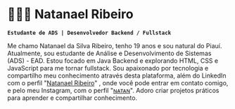 # 👨🏻‍💻 Natanael Ribeiro

**`Estudante de ADS | Desenvolvedor Backend / Fullstack`**

Me chamo Natanael da Silva Ribeiro, tenho 19 anos e sou natural do Piauí. Atualmente, sou estudante de Análise e Desenvolvimento de Sistemas (ADS) - EAD. Estou focado em Java Backend e explorando HTML, CSS e JavaScript para me tornar fullstack.
Sou apaixonado por tecnologia e compartilho meu conhecimento através desta plataforma, além do LinkedIn com o perfil "[Natanael Ribeiro](www.linkedin.com/in/natanael-ribeiro-b4b944367)" , onde você pode entrar em contato comigo, e pelo meu Instagram, com o perfil "[ɴᴀᴛᴀɴ](https://www.instagram.com/_natanrb?igsh=ZWZvajh1NGNwZml4)".
Adoro criar projetos práticos para aprender e compartilhar conhecimento.